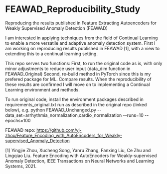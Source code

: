 # FEAWAD_Reproducibility_Study
Reproducing the results published in Feature Extracting Autoencoders for Weakly Supervised Anomaly Detection (FEAWAD)

I am interested in applying techniques from the field of Continual Learning to enable a more versatile and adaptive anomaly detection system.
First I am working on reproducing results published in FEAWAD [1], with a view to extending this to a continual learning setting.

This repo serves two functions: 
    First, to run the original code as is, with only minor adjustments to reduce user input (data_dim function in FEAWAD_Original)
    Second, re-build method in PyTorch since this is my prefered package for ML. Compare results.
When the reproducibility of these results are confirmed I will move on to implementing a Continual Learning environment and methods.

To run original code, install the environment packages described in requirements_original.txt
run as described in the original repo (linked below), e.g.
    python FEAWAD_Unchanged.py --data_set=arrhythmia_normalization,cardio_normalization --runs=10 --epochs=100  

FEAWAD repo:
    https://github.com/yj-zhou/Feature_Encoding_with_AutoEncoders_for_Weakly-supervised_Anomaly_Detection


[1] Yingjie Zhou, Xucheng Song, Yanru Zhang, Fanxing Liu, Ce Zhu and Lingqiao Liu. Feature Encoding with AutoEncoders for Weakly-supervised Anomaly Detection, IEEE Transactions on Neural Networks and Learning Systems, 2021.

